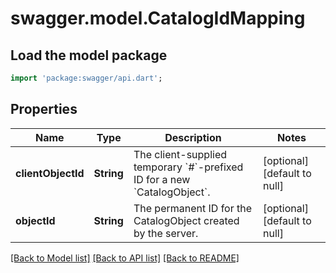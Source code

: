 # swagger.model.CatalogIdMapping

## Load the model package
```dart
import 'package:swagger/api.dart';
```

## Properties
Name | Type | Description | Notes
------------ | ------------- | ------------- | -------------
**clientObjectId** | **String** | The client-supplied temporary &#x60;#&#x60;-prefixed ID for a new &#x60;CatalogObject&#x60;. | [optional] [default to null]
**objectId** | **String** | The permanent ID for the CatalogObject created by the server. | [optional] [default to null]

[[Back to Model list]](../README.md#documentation-for-models) [[Back to API list]](../README.md#documentation-for-api-endpoints) [[Back to README]](../README.md)

